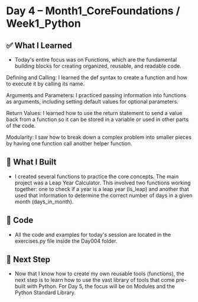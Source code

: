 # Day 4 – Month1_CoreFoundations / Week1_Python

## ✅ What I Learned
-  Today's entire focus was on Functions, which are the fundamental building blocks for creating organized, reusable, and readable code.

Defining and Calling: I learned the def syntax to create a function and how to execute it by calling its name.

Arguments and Parameters: I practiced passing information into functions as arguments, including setting default values for optional parameters.

Return Values: I learned how to use the return statement to send a value back from a function so it can be stored in a variable or used in other parts of the code.

Modularity: I saw how to break down a complex problem into smaller pieces by having one function call another helper function.

## 🔨 What I Built
- I created several functions to practice the core concepts. The main project was a Leap Year Calculator. This involved two functions working together: one to check if a year is a leap year (is_leap) and another that used that information to determine the correct number of days in a given month (days_in_month).

## 📂 Code
- All the code and examples for today's session are located in the exercises.py file inside the Day004 folder.

## 🎯 Next Step
- Now that I know how to create my own reusable tools (functions), the next step is to learn how to use the vast library of tools that come pre-built with Python. For Day 5, the focus will be on Modules and the Python Standard Library.